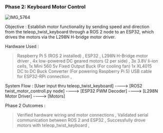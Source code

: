 
### Phase 2: Keyboard Motor Control


![IMG_5764](https://github.com/user-attachments/assets/914f4071-b6d4-4bb7-b576-a488bd6615da)


   Objective : Establish motor functionality by sending speed and direction from the teleop_twist_keyboard through a ROS 2 node to an ESP32, which drives the motors via the L298N H-bridge motor driver.

   Hardware Used :
   > Raspberry Pi 5 (ROS 2 installed) ,
   > ESP32 ,
   > L298N H-Bridge motor driver ,
   > 4x low-powered DC geared motors (2 per side) ,
   > 3x 3.8V li-ion cells,
   > 1x Mini 560 5v Fixed Output Buck (For cooling fan)
   > 1x XL4015 DC to DC Buck Converter (For powering Raspberry Pi 5)
   > USB cable for ESP32-RPi connection ,

   System Flow :
        [User input thru teleop_twist_keyboard] ----> [ROS2 twist_motor_controll.py node] ----> [ESP32 PWM Decoder] ----> [L298N Motor Driver] ----> [Motors]

   Phase 2 Outcomes :
  > Verified hardware wiring and motor connections ,
  > Validated serial communication between ROS 2 and ESP32 ,
  > Successfully drove motors with teleop_twist_keyboard ,


